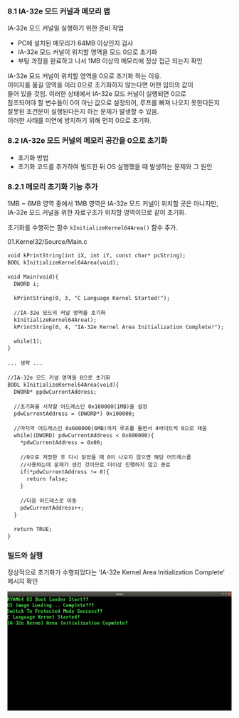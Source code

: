 ### 8.1 IA-32e 모드 커널과 메모리 맵

IA-32e 모드 커널일 실행하기 위한 준비 작업  
  - PC에 설치된 메모리가 64MB 이상인지 검사   
  - IA-32e 모드 커널이 위치할 영역을 모드 0으로 초기화   
  - 부팅 과정을 완료하고 나서 1MB 이상의 메모리에 정상 접근 되는지 확인   

IA-32e 모드 커널이 위치할 영역을 0으로 초기화 하는 이유.  
  이미지를 옮길 영역을 미리 0으로 초기화하지 않는다면 어떤 임의의 값이  
  들어 있을 것임. 이러한 상태에서 IA-32e 모드 커널이 실행되면 0으로  
  참조되어야 할 변수들이 0이 아닌 값으로 설정되어, 루프를 빠져 나오지 못한다든지  
  잘못된 조건문이 실행된다든지 하는 문제가 발생할 수 있음.  
  이러한 사태를 미연에 방지하기 위해 먼저 0으로 초기화.  



### 8.2 IA-32e 모드 커널의 메모리 공간을 0으로 초기화
- 초기화 방법
- 초기화 코드를 추가하여 빌드한 뒤 OS 실행했을 때 발생하는 문제와 그 원인


### 8.2.1 메모리 초기화 기능 추가
1MB ~ 6MB 영역 중에서 1MB 영역은 IA-32e 모드 커널이 위치할 곳은 아니지만,  
IA-32e 모드 커널을 위한 자료구조가 위치할 영역이므로 같이 초기화.   

초기화를 수행하는 함수 `kInitializeKernel64Area()` 함수 추가.   

01.Kernel32/Source/Main.c
```
void kPrintString(int iX, int iY, const char* pcString);
BOOL kInitializeKernel64Area(void);

void Main(void){
  DWORD i;

  kPrintString(0, 3, "C Language Kernel Started!");

  //IA-32e 모드의 커널 영역을 초기화
  kInitializeKernel64Area();
  kPrintString(0, 4, "IA-32e Kernel Area Initialization Complete!");

  while(1);
}

... 생략 ...

//IA-32e 모드 커널 영역을 0으로 초기화
BOOL kInitializeKernel64Area(void){
  DWORD* ppdwCurrentAddress;

  //초기화를 시작할 어드레스인 0x100000(1MB)을 설정
  pdwCurrentAddress = (DWORD*) 0x100000;

  //마지막 어드레스인 0x600000(6MB)까지 루프를 돌면서 4바이트씩 0으로 채움
  while((DWORD) pdwCurrentAddress < 0x600000){
    *pdwCurrentAddress = 0x00;

    //0으로 저장한 후 다시 읽었을 때 0이 나오지 않으면 해당 어드레스를
    //사용하는데 문제가 생긴 것이므로 더이상 진행하지 않고 종료
    if(*pdwCurrentAddress != 0){
      return false;
    }

    //다음 어드레스로 이동
    pdwCurrentAddress++;
  }

  return TRUE;
}
```


### 빌드와 실행
정상적으로 초기화가 수행되었다는 'IA-32e Kernel Area Initialization Complete' 메시지 확인  

<img src="./img/qemu_8-1.png" title="IA-32e Kernel Area Initialization"></img><br/>
